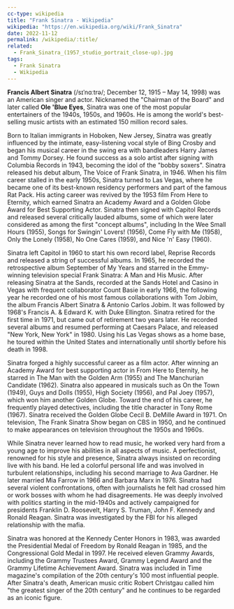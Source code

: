 ```yaml
---
cc-type: wikipedia
title: "Frank Sinatra - Wikipedia"
wikipedia: "https://en.wikipedia.org/wiki/Frank_Sinatra"
date: 2022-11-12
permalink: /wikipedia/:title/
related:
  - Frank_Sinatra_(1957_studio_portrait_close-up).jpg
tags:
  - Frank Sinatra
  - Wikipedia
---
```

**Francis Albert Sinatra** (/sɪˈnɑːtrə/; December 12, 1915 – May 14, 1998) was an American singer and actor. Nicknamed the "Chairman of the Board" and later called **Ole 'Blue Eyes**, Sinatra was one of the most popular entertainers of the 1940s, 1950s, and 1960s. He is among the world's best-selling music artists with an estimated 150 million record sales.

Born to Italian immigrants in Hoboken, New Jersey, Sinatra was greatly influenced by the intimate, easy-listening vocal style of Bing Crosby and began his musical career in the swing era with bandleaders Harry James and Tommy Dorsey. He found success as a solo artist after signing with Columbia Records in 1943, becoming the idol of the "bobby soxers". Sinatra released his debut album, The Voice of Frank Sinatra, in 1946. When his film career stalled in the early 1950s, Sinatra turned to Las Vegas, where he became one of its best-known residency performers and part of the famous Rat Pack. His acting career was revived by the 1953 film From Here to Eternity, which earned Sinatra an Academy Award and a Golden Globe Award for Best Supporting Actor. Sinatra then signed with Capitol Records and released several critically lauded albums, some of which were later considered as among the first "concept albums", including In the Wee Small Hours (1955), Songs for Swingin' Lovers! (1956), Come Fly with Me (1958), Only the Lonely (1958), No One Cares (1959), and Nice 'n' Easy (1960).

Sinatra left Capitol in 1960 to start his own record label, Reprise Records and released a string of successful albums. In 1965, he recorded the retrospective album September of My Years and starred in the Emmy-winning television special Frank Sinatra: A Man and His Music. After releasing Sinatra at the Sands, recorded at the Sands Hotel and Casino in Vegas with frequent collaborator Count Basie in early 1966, the following year he recorded one of his most famous collaborations with Tom Jobim, the album Francis Albert Sinatra & Antonio Carlos Jobim. It was followed by 1968's Francis A. & Edward K. with Duke Ellington. Sinatra retired for the first time in 1971, but came out of retirement two years later. He recorded several albums and resumed performing at Caesars Palace, and released "New York, New York" in 1980. Using his Las Vegas shows as a home base, he toured within the United States and internationally until shortly before his death in 1998.

Sinatra forged a highly successful career as a film actor. After winning an Academy Award for best supporting actor in From Here to Eternity, he starred in The Man with the Golden Arm (1955) and The Manchurian Candidate (1962). Sinatra also appeared in musicals such as On the Town (1949), Guys and Dolls (1955), High Society (1956), and Pal Joey (1957), which won him another Golden Globe. Toward the end of his career, he frequently played detectives, including the title character in Tony Rome (1967). Sinatra received the Golden Globe Cecil B. DeMille Award in 1971. On television, The Frank Sinatra Show began on CBS in 1950, and he continued to make appearances on television throughout the 1950s and 1960s.

While Sinatra never learned how to read music, he worked very hard from a young age to improve his abilities in all aspects of music. A perfectionist, renowned for his style and presence, Sinatra always insisted on recording live with his band. He led a colorful personal life and was involved in turbulent relationships, including his second marriage to Ava Gardner. He later married Mia Farrow in 1966 and Barbara Marx in 1976. Sinatra had several violent confrontations, often with journalists he felt had crossed him or work bosses with whom he had disagreements. He was deeply involved with politics starting in the mid-1940s and actively campaigned for presidents Franklin D. Roosevelt, Harry S. Truman, John F. Kennedy and Ronald Reagan. Sinatra was investigated by the FBI for his alleged relationship with the mafia.

Sinatra was honored at the Kennedy Center Honors in 1983, was awarded the Presidential Medal of Freedom by Ronald Reagan in 1985, and the Congressional Gold Medal in 1997. He received eleven Grammy Awards, including the Grammy Trustees Award, Grammy Legend Award and the Grammy Lifetime Achievement Award. Sinatra was included in Time magazine's compilation of the 20th century's 100 most influential people. After Sinatra's death, American music critic Robert Christgau called him "the greatest singer of the 20th century" and he continues to be regarded as an iconic figure.